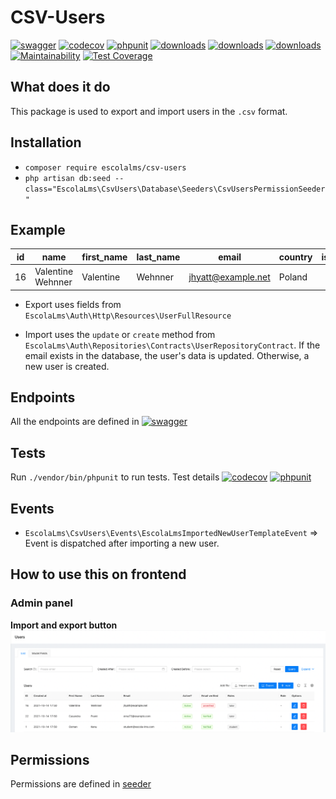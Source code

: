 # CSV-Users

[![swagger](https://img.shields.io/badge/documentation-swagger-green)](https://escolalms.github.io/CSV-Users/)
[![codecov](https://codecov.io/gh/EscolaLMS/CSV-Users/branch/main/graph/badge.svg?token=NRAN4R8AGZ)](https://codecov.io/gh/EscolaLMS/CSV-Users)
[![phpunit](https://github.com/EscolaLMS/CSV-Users/actions/workflows/test.yml/badge.svg)](https://github.com/EscolaLMS/CSV-Users/actions/workflows/test.yml)
[![downloads](https://img.shields.io/packagist/dt/escolalms/CSV-Users)](https://packagist.org/packages/escolalms/CSV-Users)
[![downloads](https://img.shields.io/packagist/v/escolalms/CSV-Users)](https://packagist.org/packages/escolalms/CSV-Users)
[![downloads](https://img.shields.io/packagist/l/escolalms/CSV-Users)](https://packagist.org/packages/escolalms/CSV-Users)
[![Maintainability](https://api.codeclimate.com/v1/badges/04a88ff03ede597fd18b/maintainability)](https://codeclimate.com/github/EscolaLMS/CSV-Users/maintainability)
[![Test Coverage](https://api.codeclimate.com/v1/badges/04a88ff03ede597fd18b/test_coverage)](https://codeclimate.com/github/EscolaLMS/CSV-Users/test_coverage)

## What does it do

This package is used to export and import users in the `.csv` format. 

## Installation

- `composer require escolalms/csv-users`
- `php artisan db:seed --class="EscolaLms\CsvUsers\Database\Seeders\CsvUsersPermissionSeeder"`

## Example

|id |name             |first_name|last_name|email             |country|is_active|created_at                 |onboarding_completed|email_verified|interests|avatar                                                         |roles    |permissions         |path_avatar           |contact |bio |
|---|-----------------|----------|---------|------------------|-------|---------|---------------------------|--------------------|--------------|---------|---------------------------------------------------------------|---------|--------------------|----------------------|--------|----|
|16 |Valentine Wehnner|Valentine |Wehnner  |jhyatt@example.net|Poland |         |2021-10-14T15:50:28.000000Z|TRUE                |TRUE          |LMS      |localhost/storage/avatars/16/logo.png                          |["tutor"]|["access dashboard"]|avatars/16/logo.png   |1234567 |bio |

- Export uses fields from `EscolaLms\Auth\Http\Resources\UserFullResource`

- Import uses the `update` or `create` method from `EscolaLms\Auth\Repositories\Contracts\UserRepositoryContract`.
If the email exists in the database, the user's data is updated. Otherwise, a new user is created.

## Endpoints

All the endpoints are defined in [![swagger](https://img.shields.io/badge/documentation-swagger-green)](https://escolalms.github.io/CSV-Users/)

## Tests

Run `./vendor/bin/phpunit` to run tests. Test details
[![codecov](https://codecov.io/gh/EscolaLMS/CSV-Users/branch/main/graph/badge.svg?token=NRAN4R8AGZ)](https://codecov.io/gh/EscolaLMS/CSV-Users)
[![phpunit](https://github.com/EscolaLMS/CSV-Users/actions/workflows/test.yml/badge.svg)](https://github.com/EscolaLMS/CSV-Users/actions/workflows/test.yml)

## Events 

- `EscolaLms\CsvUsers\Events\EscolaLmsImportedNewUserTemplateEvent` => Event is dispatched after importing a new user.

## How to use this on frontend

### Admin panel

**Import and export button**
![Import / export button](https://raw.githubusercontent.com/EscolaLMS/CSV-Users/main/docs/buttons.png "Import / export button")

## Permissions

Permissions are defined in [seeder](https://github.com/EscolaLMS/CSV-Users/tree/main/database/seeders/CsvUsersPermissionSeeder.php)

